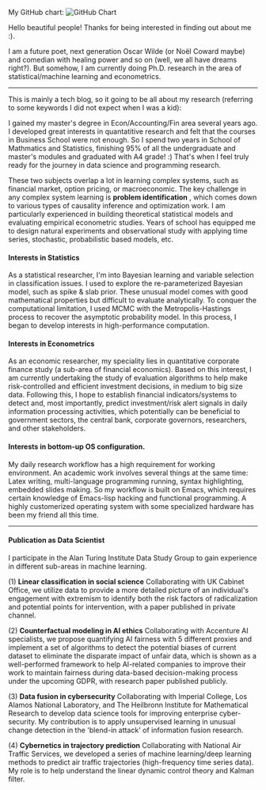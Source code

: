 ﻿My GitHub chart:
![GitHub Chart](https://ghchart.rshah.org/QiKatherine)

Hello beautiful people! Thanks for being interested in finding out about me :).

I am a future poet, next generation Oscar Wilde (or Noël Coward maybe) and comedian with healing power and so on (well, we all have dreams right?). But somehow, I am currently doing Ph.D. research in the area of statistical/machine learning and econometrics.  

-----
This is mainly a tech blog, so it going to be all about my research (referring to some keywords I did not expect when I was a kid):

I gained my master's degree in Econ/Accounting/Fin area several years ago. I developed great interests in quantatitive research and felt that the courses in Business School were not enough. So I spend two years in School of Mathmatics and Statistics, finishing 95% of all the undergraduate and master's modules and graduated with A4 grade! :) That's when I feel truly ready for the journey in data science and programming research. 

These two subjects overlap a lot in learning complex systems, such as financial market, option pricing, or macroeconomic. The key challenge in any complex system learning is **problem identification** , which comes down to various types of causality inference and optimization work. I am particularly experienced in building theoretical statistical models and evaluating empirical econometric studies. Years of school has equipped me to design natural experiments and observational study with applying time series, stochastic, probabilistic based models, etc.

#### Interests in Statistics
As a statistical researcher, I'm into Bayesian learning and variable selection in classification issues. I used to explore the re-parameterized Bayesian model, such as spike & slab prior. These unusual model comes with good mathematical properties but difficult to evaluate analytically. To conquer the computational limitation, I used MCMC with the Metropolis-Hastings process to recover the asymptotic probability model. In this process, I began to develop interests in high-performance computation. 

#### Interests in Econometrics
As an economic researcher, my speciality lies in quantitative corporate finance study (a sub-area of financial economics). Based on this interest, I am currently undertaking the study of evaluation algorithms to help make risk-controlled and efficient investment decisions, in medium to big size data. Following this, I hope to establish financial indicators/systems to detect and, most importantly, predict investment/risk alert signals in daily information processing activities, which potentially can be beneficial to government sectors, the central bank, corporate governors, researchers, and other stakeholders.

#### Interests in bottom-up OS configuration. 

My daily research workflow has a high requirement for working environment. An academic work involves several things at the same time: Latex writing, multi-language programming running, syntax highlighting, embedded slides making. So my workflow is built on Emacs, which requires certain knowledge of Emacs-lisp hacking and functional programming. A highly customerized operating system with some specialized hardware has been my friend all this time.

-----

#### Publication as Data Scientist
I participate in the Alan Turing Institute Data Study Group to gain experience in different sub-areas in machine learning.

(1) **Linear classification in social science** Collaborating with UK Cabinet Office, we utilize data to provide a more detailed picture of an individual's engagement with extremism to identify both the risk factors of radicalization and potential points for intervention, with a paper published in private channel.

(2) **Counterfactual modeling in AI ethics** Collaborating with Accenture AI specialists, we propose quantifying AI fairness with 5 different proxies and implement a set of algorithms to detect the potential biases of current dataset to eliminate the disparate impact of unfair data, which is shown as a well-performed framework to help AI-related companies to improve their work to maintain fairness during data-based decision-making process under the upcoming GDPR, with research paper published publicly.

(3) **Data fusion in cybersecurity** Collaborating with Imperial College, Los Alamos National Laboratory, and The Heilbronn Institute for Mathematical Research to develop data science tools for improving enterprise cyber-security. My contribution is to apply unsupervised learning in unusual change detection in the 'blend-in attack' of information fusion research. 

(4) **Cybernetics in trajectory prediction** Collaborating with National Air Traffic Services, we developed a series of machine learning/deep learning methods to predict air traffic trajectories (high-frequency time series data). My role is to help understand the linear dynamic control theory and Kalman filter. 






